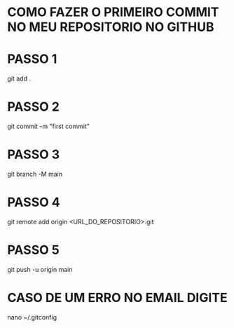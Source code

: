 # COMO FAZER O PRIMEIRO COMMIT NO MEU REPOSITORIO NO GITHUB #

# PASSO 1
git add .

# PASSO 2
git commit -m "first commit"

# PASSO 3
git branch -M main

# PASSO 4
git remote add origin <URL_DO_REPOSITORIO>.git

# PASSO 5
git push -u origin main 

# CASO DE UM ERRO NO EMAIL DIGITE
nano ~/.gitconfig